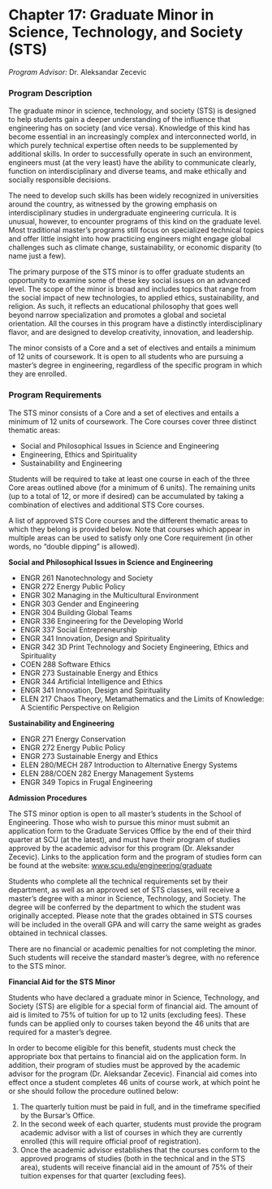 # Chapter 17: Graduate Minor in Science, Technology, and Society (STS)



_Program Advisor:_ Dr. Aleksandar Zecevic&#x20;

### Program Description

&#x20;The graduate minor in science, technology, and society (STS) is designed to help students gain a deeper understanding of the influence that engineering has on society (and vice versa). Knowledge of this kind has become essential in an increasingly complex and interconnected world, in which purely technical expertise often needs to be supplemented by additional skills. In order to successfully operate in such an environment, engineers must (at the very least) have the ability to communicate clearly, function on interdisciplinary and diverse teams, and make ethically and socially responsible decisions.

The need to develop such skills has been widely recognized in universities around the country, as witnessed by the growing emphasis on interdisciplinary studies in undergraduate engineering curricula. It is unusual, however, to encounter programs of this kind on the graduate level. Most traditional master’s programs still focus on specialized technical topics and offer little insight into how practicing engineers might engage global challenges such as climate change, sustainability, or economic disparity (to name just a few).

The primary purpose of the STS minor is to offer graduate students an opportunity to examine some of these key social issues on an advanced level. The scope of the minor is broad and includes topics that range from the social impact of new technologies, to applied ethics, sustainability, and religion. As such, it reflects an educational philosophy that goes well beyond narrow specialization and promotes a global and societal orientation. All the courses in this program have a distinctly interdisciplinary flavor, and are designed to develop creativity, innovation, and leadership.

The minor consists of a Core and a set of electives and entails a minimum of 12 units of coursework. It is open to all students who are pursuing a master’s degree in engineering, regardless of the specific program in which they are enrolled.&#x20;

### Program Requirements&#x20;

The STS minor consists of a Core and a set of electives and entails a minimum of 12 units of coursework. The Core courses cover three distinct thematic areas:&#x20;

* Social and Philosophical Issues in Science and Engineering&#x20;
* Engineering, Ethics and Spirituality&#x20;
* Sustainability and Engineering

Students will be required to take at least one course in each of the three Core areas outlined above (for a minimum of 6 units). The remaining units (up to a total of 12, or more if desired) can be accumulated by taking a combination of electives and additional STS Core courses.

A list of approved STS Core courses and the different thematic areas to which they belong is provided below. Note that courses which appear in multiple areas can be used to satisfy only one Core requirement (in other words, no “double dipping” is allowed).&#x20;

**Social and Philosophical Issues in Science and Engineering**

* ENGR 261 Nanotechnology and Society&#x20;
* ENGR 272 Energy Public Policy&#x20;
* ENGR 302 Managing in the Multicultural Environment&#x20;
* ENGR 303 Gender and Engineering&#x20;
* ENGR 304 Building Global Teams&#x20;
* ENGR 336 Engineering for the Developing World&#x20;
* ENGR 337 Social Entrepreneurship&#x20;
* ENGR 341 Innovation, Design and Spirituality&#x20;
* ENGR 342 3D Print Technology and Society Engineering, Ethics and Spirituality&#x20;
* COEN 288 Software Ethics&#x20;
* ENGR 273 Sustainable Energy and Ethics&#x20;
* ENGR 344 Artificial Intelligence and Ethics&#x20;
* ENGR 341 Innovation, Design and Spirituality&#x20;
* ELEN 217 Chaos Theory, Metamathematics and the Limits of Knowledge: A Scientific Perspective on Religion

**Sustainability and Engineering**&#x20;

* ENGR 271 Energy Conservation&#x20;
* ENGR 272 Energy Public Policy&#x20;
* ENGR 273 Sustainable Energy and Ethics&#x20;
* ELEN 280/MECH 287 Introduction to Alternative Energy Systems&#x20;
* ELEN 288/COEN 282 Energy Management Systems&#x20;
* ENGR 349 Topics in Frugal Engineering&#x20;

**Admission Procedures**&#x20;

The STS minor option is open to all master’s students in the School of Engineering. Those who wish to pursue this minor must submit an application form to the Graduate Services Office by the end of their third quarter at SCU (at the latest), and must have their program of studies approved by the academic advisor for this program (Dr. Aleksander Zecevic). Links to the application form and the program of studies form can be found at the website: www.scu.edu/engineering/graduate

Students who complete all the technical requirements set by their department, as well as an approved set of STS classes, will receive a master’s degree with a minor in Science, Technology, and Society. The degree will be conferred by the department to which the student was originally accepted. Please note that the grades obtained in STS courses will be included in the overall GPA and will carry the same weight as grades obtained in technical classes.

There are no financial or academic penalties for not completing the minor. Such students will receive the standard master’s degree, with no reference to the STS minor.&#x20;

**Financial Aid for the STS Minor**&#x20;

Students who have declared a graduate minor in Science, Technology, and Society (STS) are eligible for a special form of financial aid. The amount of aid is limited to 75% of tuition for up to 12 units (excluding fees). These funds can be applied only to courses taken beyond the 46 units that are required for a master’s degree.

In order to become eligible for this benefit, students must check the appropriate box that pertains to financial aid on the application form. In addition, their program of studies must be approved by the academic advisor for the program (Dr. Aleksandar Zecevic). Financial aid comes into effect once a student completes 46 units of course work, at which point he or she should follow the procedure outlined below:

1. The quarterly tuition must be paid in full, and in the timeframe specified by the Bursar’s Office.
2. In the second week of each quarter, students must provide the program academic advisor with a list of courses in which they are currently enrolled (this will require official proof of registration).
3. Once the academic advisor establishes that the courses conform to the approved programs of studies (both in the technical and in the STS area), students will receive financial aid in the amount of 75% of their tuition expenses for that quarter (excluding fees).
